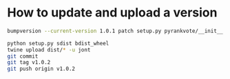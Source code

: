 
How to update and upload a version
==================================

```bash
bumpversion --current-version 1.0.1 patch setup.py pyrankvote/__init__.py

python setup.py sdist bdist_wheel
twine upload dist/* -u jont
git commit
git tag v1.0.2
git push origin v1.0.2
```

